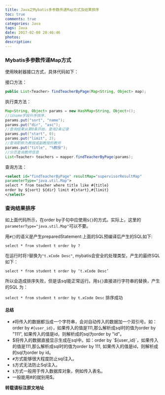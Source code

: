 ```yaml
---
title: Java之Mybatis多参数传递Map方式及结果排序
toc: true
comments: true
categories: Java
tags: Java
date: 2017-02-08 20:46:46
photos:
description:
---
```


### Mybatis多参数传递Map方式

使用映射器接口方式，具体代码如下：

接口方法：
```java
public List<Teacher> findTeacherByPage(Map<String, Object> map);
```

执行类方法：
```java
Map<String, Object> params = new HashMap<String, Object>();
//以name字段升序排序，
params.put("sort", "name");
params.put("dir", "asc");
//查询结果从第0条开始，查询2条记录
params.put("start", 0);
params.put("limit", 2);
//查询职称为教授或副教授的教师
params.put("title", "%教授");
//分页查询教师信息
List<Teacher> teachers = mapper.findTeacherByPage(params);
```

查询方法：
```xml
<select id="findTeacherByPage" resultMap="supervisorResultMap"
parameterType="java.util.Map">
select * from teacher where title like #{title}
order by ${sort} ${dir} limit #{start},#{limit}
</select>
```

### 查询结果排序

如上面代码所示，在order by子句中应使用`${}`的方式。实际上，这里的`parameterType="java.util.Map"`可以不要。

用`#{}`的语义是产生preparedStatement:上面的SQL预编译后产生的SQL如下:

`select * from student t order by ?`

在运行时将`?`替换为`"t.xCode Desc"`, mybatis会安全的处理类型，产生的最终SQL如下：

`select * from student t order by ‘t.xCode Desc’ `

所以会造成排序失败，但是该sql能正常运行。用`${}`直接进行字符串的替换，产生的SQL 为：

`select * from student t order by t.xCode Desc` 排序成功

#### 总结

* `#`将传入的数据都当成一个字符串，会对自动传入的数据加一个双引号。如：order by `#{user_id}`，如果传入的值是111,那么解析成sql时的值为order by "111", 如果传入的值是id，则解析成的sql为order by "id"。
* $将传入的数据直接显示生成在sql中。如：order by `${user_id}`，如果传入的值是111,那么解析成sql时的值为order by 111, 如果传入的值是id，则解析成的sql为order by id。
* `#`方式能够很大程度防止sql注入。
* `$`方式无法防止Sql注入。
* `$`方式一般用于传入数据库对象，例如传入表名。
* 一般能用#的就别用$。

**转载请标注原文地址**



